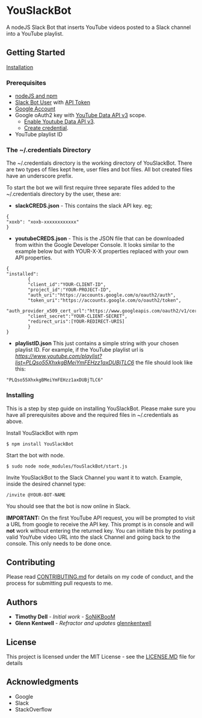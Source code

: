 # YouSlackBot

A nodeJS Slack Bot that inserts YouTube videos posted to a Slack channel into a YouTube playlist.

## Getting Started

[Installation](#installing)

### Prerequisites
  * [nodeJS and npm](https://docs.npmjs.com/getting-started/installing-node)
  * [Slack Bot User](https://my.slack.com/services/new/bot) with [API Token](https://api.slack.com/tokens)
  * [Google Account](https://accounts.google.com/SignUp?hl=en)
  * Google oAuth2 key with [YouTube Data API v3](https://developers.google.com/youTube/v3/) scope.
    * [Enable Youtube Data API v3](https://console.developers.google.com/apis/dashboard). 
    * [Create credential](https://console.developers.google.com/apis/credentials).
  * YouTube playlist ID

### The ~/.credentials Directory
 
 The ~/.credentials directory is the working directory of YouSlackBot. There are two types of files kept here, user files and bot files. All bot created files have an underscore prefix.
  
To start the bot we will first require three separate files added to the ~/.credentials directory by the user, these are:
  
  * **slackCREDS.json** - This contains the slack API key. eg;
```
{
"xoxb": "xoxb-xxxxxxxxxxxx"
}
```
  
  * **youtubeCREDS.json** - This is the JSON file that can be downloaded from within the Google Developer Console. It looks similar to the example below but with YOUR-X-X properties replaced with your own API properties.
```
{
"installed":
        {
        "client_id":"YOUR-CLIENT-ID",
        "project_id":"YOUR-PROJECT-ID",
        "auth_uri":"https://accounts.google.com/o/oauth2/auth",
        "token_uri":"https://accounts.google.com/o/oauth2/token",
        "auth_provider_x509_cert_url":"https://www.googleapis.com/oauth2/v1/certs",
        "client_secret":"YOUR-CLIENT-SECRET",
        "redirect_uris":[YOUR-REDIRECT-URIS]
        }
}

```
  
  * **playlistID.json** This just contains a simple string with your chosen playlist ID. For example, if the YouTube playlist url is *https://www.youtube.com/playlist?list=PLQso55XhxkgBMeiYmFEHzz1axDUBjTLC6* the file should look like this:
  
```
"PLQso55XhxkgBMeiYmFEHzz1axDUBjTLC6"
```

### Installing

This is a step by step guide on installing YouSlackBot. Please make sure you have all prerequisites above and the required files in ~/.credentials as above.

Install YouSlackBot with npm

```
$ npm install YouSlackBot
```

Start the bot with node.

```
$ sudo node node_modules/YouSlackBot/start.js
```
    
Invite YouSlackBot to the Slack Channel you want it to watch.
Example, inside the desired channel type:
```
/invite @YOUR-BOT-NAME
```

You should see that the bot is now online in Slack.

**IMPORTANT:** On the first YouTube API request, you will be prompted to visit a URL from google to receive the API key. This prompt is in console and will **not** work without entering the returned key. You can initiate this by posting a valid YouYube video URL into the slack Channel and going back to the console. This only needs to be done once.  

## Contributing

Please read [CONTRIBUTING.md](https://github.com/SoNiKBooM/YouSlackBot/blob/dev/CONTRIBUTING.md) for details on my code of conduct, and the process for submitting pull requests to me.

## Authors

* **Timothy Dell** - *Initial work* - [SoNiKBooM](https://github.com/SoNiKBooM)
* **Glenn Kentwell** - *Refractor and updates* [glennkentwell](https://github.com/glennkentwell/YouSlackBot)

## License

This project is licensed under the MIT License - see the [LICENSE.MD](https://github.com/SoNiKBooM/YouSlackBot/blob/dev/LICENSE.MD) file for details

## Acknowledgments

* Google 
* Slack
* StackOverflow
